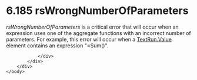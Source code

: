 <html dir="LTR" xmlns:mshelp="http://msdn.microsoft.com/mshelp" xmlns:ddue="http://ddue.schemas.microsoft.com/authoring/2003/5" xmlns:xlink="http://www.w3.org/1999/xlink" xmlns:tool="http://www.microsoft.com/tooltip">
    <head>
        <meta http-equiv="Content-Type" content="text/html; CHARSET=utf-8"></meta>
        <meta name="save" content="history"></meta>
        <title>6.185 rsWrongNumberOfParameters</title>
        <xml>
            <mshelp:toctitle title="6.185 rsWrongNumberOfParameters"></mshelp:toctitle>
            <mshelp:rltitle title="[MS-RDL]: rsWrongNumberOfParameters"></mshelp:rltitle>
            <mshelp:keyword index="A" term="b5b75051-e789-49ad-9452-7dd2c1166f71"></mshelp:keyword>
            <mshelp:attr name="DCSext.ContentType" value="open specification"></mshelp:attr>
            <mshelp:attr name="AssetID" value="b5b75051-e789-49ad-9452-7dd2c1166f71"></mshelp:attr>
            <mshelp:attr name="TopicType" value="kbRef"></mshelp:attr>
            <mshelp:attr name="DCSext.Title" value="[MS-RDL]: rsWrongNumberOfParameters" />
        </xml>
    </head>
    <body>
        <div id="header">
            <h1 class="heading">6.185 rsWrongNumberOfParameters</h1>
        </div>
        <div id="mainSection">
            <div id="mainBody">
                <div id="allHistory" class="saveHistory"></div>
                <div id="sectionSection0" class="section" name="collapseableSection">
                    

<p><i>rsWrongNumberOfParameters</i> is a critical error that
will occur when an expression uses one of the aggregate functions with an
incorrect number of parameters. For example, this error will occur when a <a href="99982bda-2dd1-4626-b8ef-da888d95f4ff.html">TextRun.Value</a> element
contains an expression &quot;=Sum()&quot;.</p>


                </div>
            </div>
        </div>
    </body>
</html>